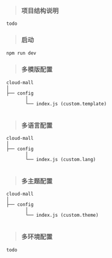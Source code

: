 > ### 项目结构说明

```
todo
```
> ### 启动

```bash
npm run dev
```

> ### 多模版配置


```
cloud-mall
│
├── config
       │
       └── index.js (custom.template)
 
```

> ### 多语言配置

```
cloud-mall
│
├── config
       │
       └── index.js (custom.lang)
 
```

> ### 多主题配置

```
cloud-mall
│
├── config
       │
       └── index.js (custom.theme)
 
```

> ### 多环境配置

```
todo
```
